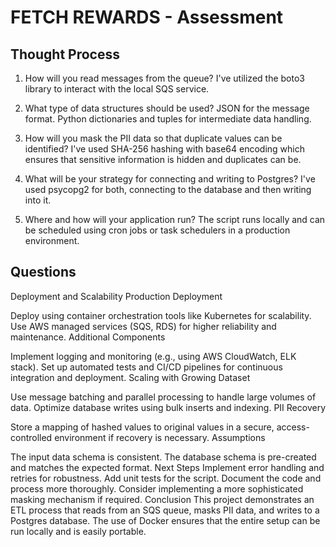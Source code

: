 # FETCH REWARDS - Assessment 

## Thought Process

1. How will you read messages from the queue?
I've utilized the boto3 library to interact with the local SQS service.

2. What type of data structures should be used?
JSON for the message format. Python dictionaries and tuples for intermediate data handling.

3. How will you mask the PII data so that duplicate values can be identified?
I've used SHA-256 hashing with base64 encoding which ensures that sensitive information is hidden and duplicates can be.

4. What will be your strategy for connecting and writing to Postgres?
I've used psycopg2 for both, connecting to the database and then writing into it.

5. Where and how will your application run?
The script runs locally and can be scheduled using cron jobs or task schedulers in a production environment.

## Questions


Deployment and Scalability
Production Deployment

Deploy using container orchestration tools like Kubernetes for scalability.
Use AWS managed services (SQS, RDS) for higher reliability and maintenance.
Additional Components

Implement logging and monitoring (e.g., using AWS CloudWatch, ELK stack).
Set up automated tests and CI/CD pipelines for continuous integration and deployment.
Scaling with Growing Dataset

Use message batching and parallel processing to handle large volumes of data.
Optimize database writes using bulk inserts and indexing.
PII Recovery

Store a mapping of hashed values to original values in a secure, access-controlled environment if recovery is necessary.
Assumptions

The input data schema is consistent.
The database schema is pre-created and matches the expected format.
Next Steps
Implement error handling and retries for robustness.
Add unit tests for the script.
Document the code and process more thoroughly.
Consider implementing a more sophisticated masking mechanism if required.
Conclusion
This project demonstrates an ETL process that reads from an SQS queue, masks PII data, and writes to a Postgres database. The use of Docker ensures that the entire setup can be run locally and is easily portable.